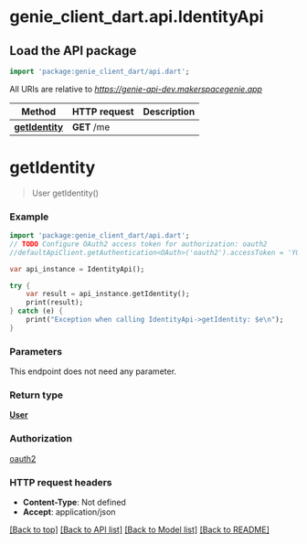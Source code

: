 # genie_client_dart.api.IdentityApi

## Load the API package
```dart
import 'package:genie_client_dart/api.dart';
```

All URIs are relative to *https://genie-api-dev.makerspacegenie.app*

Method | HTTP request | Description
------------- | ------------- | -------------
[**getIdentity**](IdentityApi.md#getIdentity) | **GET** /me | 


# **getIdentity**
> User getIdentity()



### Example 
```dart
import 'package:genie_client_dart/api.dart';
// TODO Configure OAuth2 access token for authorization: oauth2
//defaultApiClient.getAuthentication<OAuth>('oauth2').accessToken = 'YOUR_ACCESS_TOKEN';

var api_instance = IdentityApi();

try { 
    var result = api_instance.getIdentity();
    print(result);
} catch (e) {
    print("Exception when calling IdentityApi->getIdentity: $e\n");
}
```

### Parameters
This endpoint does not need any parameter.

### Return type

[**User**](User.md)

### Authorization

[oauth2](../README.md#oauth2)

### HTTP request headers

 - **Content-Type**: Not defined
 - **Accept**: application/json

[[Back to top]](#) [[Back to API list]](../README.md#documentation-for-api-endpoints) [[Back to Model list]](../README.md#documentation-for-models) [[Back to README]](../README.md)

